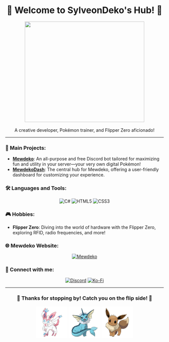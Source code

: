 <h1 align="center">🌟 Welcome to SylveonDeko's Hub! 🌟</h1>

<p align="center">
  <img src="https://cdn.mewdeko.tech/sylv.gif" width="380" height="320">
</p>

<p align="center">
  A creative developer, Pokémon trainer, and Flipper Zero aficionado!
</p>

---

### 🚀 Main Projects:
- **[Mewdeko](https://github.com/SylveonDeko/Mewdeko)**: An all-purpose and free Discord bot tailored for maximizing fun and utility in your server—your very own digital Pokémon!
- **[MewdekoDash](https://github.com/SylveonDeko/MewdekoDash)**: The central hub for Mewdeko, offering a user-friendly dashboard for customizing your experience.

### 🛠️ Languages and Tools:
<p align="center">
  <img alt="C#" src="https://img.shields.io/badge/C%23-239120?style=flat-square&logo=c-sharp&logoColor=white" />
  <img alt="HTML5" src="https://img.shields.io/badge/HTML5-E34F26?style=flat-square&logo=html5&logoColor=white" />
  <img alt="CSS3" src="https://img.shields.io/badge/CSS3-1572B6?style=flat-square&logo=css3&logoColor=white" />
</p>

### 🎮 Hobbies:
- **Flipper Zero**: Diving into the world of hardware with the Flipper Zero, exploring RFID, radio frequencies, and more!

### 🌐 Mewdeko Website:
<p align="center">
  <a href="https://mewdeko.tech" target="_blank"><img alt="Mewdeko" src="https://cdn.mewdeko.tech/Mewdeko.png" width="200" height="200"/></a>
</p>

### 🤝 Connect with me:
<p align="center">
  <a href="https://discord.gg/deko" target="_blank"><img alt="Discord" src="https://img.shields.io/badge/Discord-7289DA?style=for-the-badge&logo=discord&logoColor=white" width="120" height="40"/></a>
  <a href="https://ko-fi.com/mewdeko" target="_blank"><img alt="Ko-Fi" src="https://img.shields.io/badge/Ko--Fi-F16061?style=for-the-badge&logo=ko-fi&logoColor=white" width="120" height="40"/></a>
</p>

---

<h3 align="center">💖 Thanks for stopping by! Catch you on the flip side! 💖</h3>

<p align="center">
  <img src="https://raw.githubusercontent.com/PokeAPI/sprites/master/sprites/pokemon/other/official-artwork/700.png" width="100" height="100">
  <img src="https://raw.githubusercontent.com/PokeAPI/sprites/master/sprites/pokemon/other/official-artwork/134.png" width="100" height="100">
  <img src="https://raw.githubusercontent.com/PokeAPI/sprites/master/sprites/pokemon/other/official-artwork/133.png" width="100" height="100">
</p>
